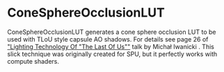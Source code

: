 ConeSphereOcclusionLUT
=======

ConeSphereOcclusionLUT generates a cone sphere occlusion LUT to be used with TLoU style capsule AO shadows. For details see page 26 of ["Lighting Technology Of "The Last Of Us""](http://miciwan.com/SIGGRAPH2013/Lighting%20Technology%20of%20The%20Last%20Of%20Us.pdf) talk by Michał Iwanicki . This slick technique was originally created for SPU, but it perfectly works with compute shaders.
